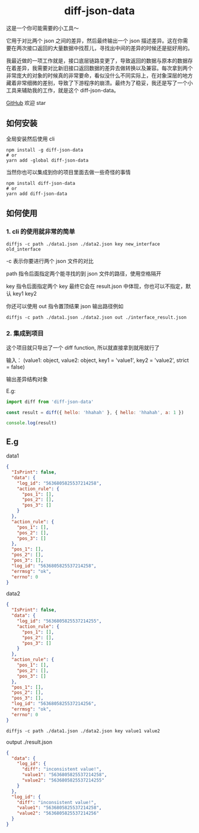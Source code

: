 # <center>diff-json-data</center>

这是一个你可能需要的小工具～

它用于对比两个 json 之间的差异，然后最终输出一个 json 描述差异。这在你需要在两次接口返回的大量数据中找茬儿，寻找出中间的差异的时候还是挺好用的。

我最近做的一项工作就是，接口底层链路变更了，导致返回的数据与原本的数据存在着差异，我需要对比新旧接口返回数据的差异去做转换以及兼容。每次拿到两个非常庞大的对象的时候真的非常要命，看似没什么不同实际上，在对象深层的地方藏着非常细微的差别，导致了下游程序的崩溃。最终为了稳妥，我还是写了一个小工具来辅助我的工作，就是这个 diff-json-data。


[GitHub](https://github.com/winily/diff-json-data) 欢迎 star

## 如何安装

全局安装然后使用 cli

```shell
npm install -g diff-json-data
# or
yarn add -global diff-json-data
```

当然你也可以集成到你的项目里面去做一些奇怪的事情

```shell
npm install diff-json-data
# or
yarn add diff-json-data
```

## 如何使用

### 1. cli 的使用就非常的简单

```shell
diffjs -c path ./data1.json ./data2.json key new_interface old_interface
```

-c 表示你要进行两个 json 文件的对比

path 指令后面指定两个能寻找的到 json 文件的路径，使用空格隔开

key 指令后面指定两个 key 最终它会在 result.json 中体现，你也可以不指定，默认 key1 key2

你还可以使用 out 指令置顶结果 json 输出路径例如

```shell
diffjs -c path ./data1.json ./data2.json out ./interface_result.json
```

### 2. 集成到项目

这个项目就只导出了一个 diff function, 所以就直接拿到就用就行了

输入：
(value1: object, value2: object, key1 = 'value1', key2 = 'value2', strict = false)

输出差异结构对象

E.g:

```js
import diff from 'diff-json-data'

const result = diff({ hello: 'hhahah' }, { hello: 'hhahah', a: 1 })

console.log(result)
```


## E.g

data1

```json
{
  "IsPrint": false,
  "data": {
    "log_id": "5636805825537214258",
    "action_rule": {
      "pos_1": [],
      "pos_2": [],
      "pos_3": []
    }
  },
  "action_rule": {
    "pos_1": [],
    "pos_2": [],
    "pos_3": []
  },
  "pos_1": [],
  "pos_2": [],
  "pos_3": [],
  "log_id": "5636805825537214258",
  "errmsg": "ok",
  "errno": 0
}
```

data2

```json
{
  "IsPrint": false,
  "data": {
    "log_id": "5636805825537214255",
    "action_rule": {
      "pos_1": [],
      "pos_2": [],
      "pos_3": []
    }
  },
  "action_rule": {
    "pos_1": [],
    "pos_2": [],
    "pos_3": []
  },
  "pos_1": [],
  "pos_2": [],
  "pos_3": [],
  "log_id": "5636805825537214256",
  "errmsg": "ok",
  "errno": 0
}
```

```shell
diffjs -c path ./data1.json ./data2.json key value1 value2
```

output ./result.json

```json
{
  "data": {
    "log_id": {
      "diff": "inconsistent value!",
      "value1": "5636805825537214258",
      "value2": "5636805825537214255"
    }
  },
  "log_id": {
    "diff": "inconsistent value!",
    "value1": "5636805825537214258",
    "value2": "5636805825537214256"
  }
}
```
